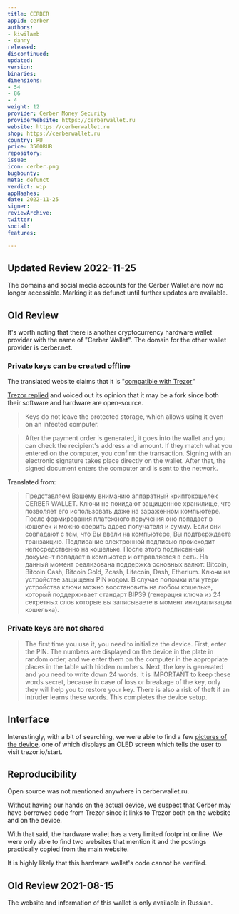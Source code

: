 ```yaml
---
title: CERBER
appId: cerber
authors:
- kiwilamb
- danny
released: 
discontinued: 
updated: 
version: 
binaries: 
dimensions:
- 54
- 86
- 4
weight: 12
provider: Cerber Money Security
providerWebsite: https://cerberwallet.ru
website: https://cerberwallet.ru
shop: https://cerberwallet.ru
country: RU
price: 3500RUB
repository: 
issue: 
icon: cerber.png
bugbounty: 
meta: defunct
verdict: wip
appHashes: 
date: 2022-11-25
signer: 
reviewArchive: 
twitter: 
social: 
features: 

---
```


## Updated Review 2022-11-25

The domains and social media accounts for the Cerber Wallet are now no longer accessible. Marking it as defunct until further updates are available.

## Old Review

It's worth noting that there is another cryptocurrency hardware wallet provider with the name of "Cerber Wallet". The domain for the other wallet provider is cerber.net.

### Private keys can be created offline

The translated website claims that it is "[compatible with Trezor](https://twitter.com/BitcoinWalletz/status/1463803143712505857)"

[Trezor replied](https://twitter.com/Trezor/status/1463819090582192129) and voiced out its opinion that it may be a fork since both their software and hardware are open-source.

> Keys do not leave the protected storage, which allows using it even on an infected computer.

> After the payment order is generated, it goes into the wallet and you can check the recipient's address and amount. If they match what you entered on the computer, you confirm the transaction. Signing with an electronic signature takes place directly on the wallet. After that, the signed document enters the computer and is sent to the network.

Translated from:

> Представляем Вашему вниманию аппаратный криптокошелек CERBER WALLET. Ключи не покидают защищенное хранилище, что позволяет его использовать даже на зараженном компьютере. После формирования платежного поручения оно попадает в кошелек и можно сверить адрес получателя и сумму. Если они совпадают с тем, что Вы ввели на компьютере, Вы подтверждаете транзакцию. Подписание электронной подписью происходит непосредственно на кошельке. После этого подписанный документ попадает в компьютер и отправляется в сеть. На данный момент реализована поддержка основных валют: Bitcoin, Bitcoin Cash, Bitcoin Gold, Zcash, Litecoin, Dash, Etherium. Ключи на устройстве защищены PIN кодом. В случае поломки или утери устройства ключи можно восстановить на любом кошельке, который поддерживает стандарт BIP39 (генерация ключа из 24 секретных слов которые вы записываете в момент инициализации кошелька).

### Private keys are not shared 

> The first time you use it, you need to initialize the device. First, enter the PIN. The numbers are displayed on the device in the plate in random order, and we enter them on the computer in the appropriate places in the table with hidden numbers. Next, the key is generated and you need to write down 24 words. It is IMPORTANT to keep these words secret, because in case of loss or breakage of the key, only they will help you to restore your key. There is also a risk of theft if an intruder learns these words. This completes the device setup.

## Interface

Interestingly, with a bit of searching, we were able to find a few [pictures of the device](https://twitter.com/BitcoinWalletz/status/1463806581590482947), one of which displays an OLED screen which tells the user to visit trezor.io/start. 

## Reproducibility

Open source was not mentioned anywhere in cerberwallet.ru. 

Without having our hands on the actual device, we suspect that Cerber may have borrowed code from Trezor since it links to Trezor both on the website and on the device. 

With that said, the hardware wallet has a very limited footprint online. We were only able to find two websites that mention it and the postings practically copied from the main website. 

It is highly likely that this hardware wallet's code cannot be verified.

## Old Review 2021-08-15

The website and information of this wallet is only available in Russian.

